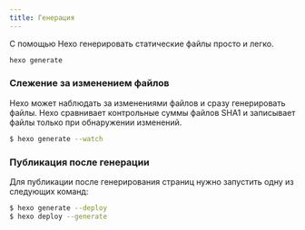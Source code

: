 ```yaml
---
title: Генерация
---
```

С помощью Hexo генерировать статические файлы просто и легко.

``` bash
hexo generate
```

### Слежение за изменением файлов

Hexo может наблюдать за изменениями файлов и сразу генерировать файлы. Hexo сравнивает контрольные суммы файлов SHA1 и записывает файлы только при обнаружении изменений.

``` bash
$ hexo generate --watch
```

### Публикация после генерации

Для публикации после генерирования страниц нужно запустить одну из следующих команд:

``` bash
$ hexo generate --deploy
$ hexo deploy --generate
```
